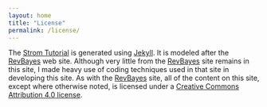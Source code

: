 ```yaml
---
layout: home
title: "License"
permalink: /license/
---
```

The <a href="{{ site.baseurl }}">Strom Tutorial</a> is generated using [Jekyll](https://jekyllrb.com/). It is modeled after the [RevBayes](https://revbayes.github.io) web site. Although very little from the [RevBayes](https://revbayes.github.io) site remains in this site, I made heavy use of coding techniques used in that site in developing this site. As with the [RevBayes](https://revbayes.github.io) site, all of the content on this site, except where otherwise noted, is licensed under a [Creative Commons Attribution 4.0 license](https://creativecommons.org/licenses/by/4.0/).

